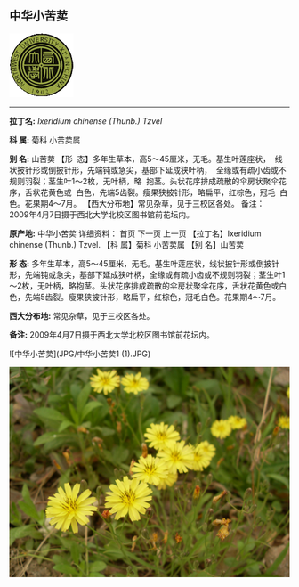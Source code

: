 ## 中华小苦荬

![西北大学校园网络植物志](JPG/nwu.gif)

---

**拉丁名:**  _Ixeridium chinense (Thunb.) Tzvel_

**科 属:** 菊科 小苦荬属

**别 名:** 山苦荬
【形  态】多年生草本，高5～45厘米，无毛。基生叶莲座状，
 线状披针形或倒披针形，先端钝或急尖，基部下延成狭叶柄，
 全缘或有疏小齿或不规则羽裂；茎生叶1～2枚，无叶柄，略
 抱茎。头状花序排成疏散的伞房状聚伞花序，舌状花黄色或
 白色，先端5齿裂。瘦果狭披针形，略扁平，红棕色，冠毛
 白色。花果期4～7月。
【西大分布地】常见杂草，见于三校区各处。
备注：
    2009年4月7日摄于西北大学北校区图书馆前花坛内。
　

**原产地:** 中华小苦荬
详细资料： 首页 下一页 上一页 
【拉丁名】Ixeridium chinense (Thunb.) Tzvel.
【科 属】菊科 小苦荬属
【别 名】山苦荬

**形  态:** 多年生草本，高5～45厘米，无毛。基生叶莲座状，线状披针形或倒披针形，先端钝或急尖，基部下延成狭叶柄，全缘或有疏小齿或不规则羽裂；茎生叶1～2枚，无叶柄，略抱茎。头状花序排成疏散的伞房状聚伞花序，舌状花黄色或白色，先端5齿裂。瘦果狭披针形，略扁平，红棕色，冠毛白色。花果期4～7月。

**西大分布地:** 常见杂草，见于三校区各处。

**备注:** 2009年4月7日摄于西北大学北校区图书馆前花坛内。　

![中华小苦荬](JPG/中华小苦荬1 (1).JPG) 

![中华小苦荬](JPG/中华小苦荬1.JPG) 

